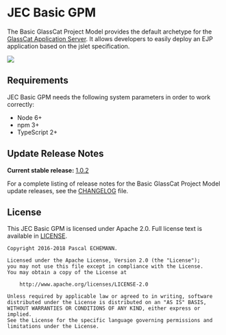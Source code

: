 # JEC Basic GPM

The Basic GlassCat Project Model provides the default archetype for the [GlassCat Application Server][jec-glasscat-url].
It allows developers to easily deploy an EJP application based on the jslet specification.

[![][jec-logo]][jec-url]

## Requirements

JEC Basic GPM needs the following system parameters in order to work correctly:

- Node 6+
- npm 3+
- TypeScript 2+

## Update Release Notes

**Current stable release:** [1.0.2](CHANGELOG.md#jec-basic-gpm-1.0.2)
 
For a complete listing of release notes for the Basic GlassCat Project Model update releases, see the [CHANGELOG](CHANGELOG.md) file. 

## License
This JEC Basic GPM is licensed under Apache 2.0. Full license text is available in [LICENSE](LICENSE).

```
Copyright 2016-2018 Pascal ECHEMANN.

Licensed under the Apache License, Version 2.0 (the "License");
you may not use this file except in compliance with the License.
You may obtain a copy of the License at

    http://www.apache.org/licenses/LICENSE-2.0

Unless required by applicable law or agreed to in writing, software
distributed under the License is distributed on an "AS IS" BASIS,
WITHOUT WARRANTIES OR CONDITIONS OF ANY KIND, either express or implied.
See the License for the specific language governing permissions and
limitations under the License.
```

[jec-url]: https://github.com/pechemann/JEC
[jec-glasscat-url]: https://github.com/pechemann/jec-glasscat
[jec-logo]: https://raw.githubusercontent.com/pechemann/JEC/master/assets/jec-logos/jec-logo.png